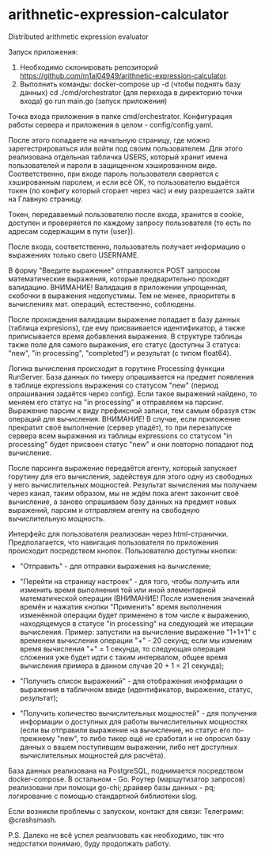 # arithnetic-expression-calculator
 Distributed arithmetic expression evaluator


 Запуск приложения:
 1. Необходимо склонировать репозиторий https://github.com/m1al04949/arithnetic-expression-calculator.
 2. Выполнить команды:
    docker-compose up -d (чтобы поднять базу данных)
    cd ./cmd/orchestrator (для перехода в директорию точки входа)
    go run main.go (запуск приложения)

Точка входа приложения в папке cmd/orchestrator. 
Конфигурация работы сервера и приложения в целом - config/config.yaml.

После этого попадаете на начальную страницу, где можно зарегестрироваться или войти под своим пользователем. Для этого реализована отдельная табличка USERS, который хранит имена пользователей и пароли в защищенном хэшированном виде. Соответственно, при входе пароль пользователя сверяется с хэшированным паролем, и если всё ОК, то пользователю выдаётся токен (по конфигу который сгорает через час) и ему разрешается зайти на Главную страницу.

Токен, передаваемый пользователю после входа, хранится в cookie, доступен и проверяется по каждому запросу пользователя (то есть по адресам содержащим в пути {user}).

После входа, соответственно, пользователь получает информацию о выражениях только свего USERNAME.

В форму "Введите выражение" отправляются POST запросом математические выражения, которые предварительно проходят валидацию. ВНИМАНИЕ! Валидация в приложении упрощенная, скобочки в выражения недопустимы. Тем не менее, приоритеты в вычислениях мат. операций, естественно, соблюдены.

После прохождения валидации выражение попадает в базу данных (таблица expresions), где ему присваивается идентификатор, а также приписывается время добавления выражения. В структуре таблицы также поле для самого выражения, его статус (доступны 3 статуса: "new", "in processing", "completed") и результат (с типом float64).

Логика вычисления происходит в горутине Processing функции RunServer. База данных по тикеру опрашивается на предмет появления в таблице expressions выражения со статусом "new" (период опрашивания задаётся через config). Если такое выражений найдено, то меняем его статус на "in processing" и отправляем на парсинг. Выражение парсим к виду префиксной записи, тем самым образуя стэк операций для вычисления.
ВНИМАНИЕ! В случае, если приложение прекратит своё выполнение (сервер упадёт), то при перезапуске сервера всем выражения из таблицы expressions со статусом "in processing" будет присвоен статус "new" и они повторно попадают под вычисление.

После парсинга выражение передаётся агенту, который запускает горутину для его вычисления, задействуя для этого одну из свободных у него вычислительных мощностей. Результат вычисления мы получаем через канал, таким образом, мы не ждём пока агент закончит своё вычисление, а заново опрашиваем базу данных на предмет новых выражений, парсим и отправляем агенту на свободную вычислительную мощность.

Интерфейс для пользователя реализован через html-странички. Предполагается, что навигация пользователя по приложения происходит посредством кнопок. Пользователю доступны кнопки:

 - "Отправить" - для отправки выражения на вычисление;

 - "Перейти на страницу настроек" - для того, чтобы получить или изменить время выполнения той или иной элементарной математической операции (ВНИМАНИЕ! После изменения значений времён и нажатия кнопки "Применить" время выполнения изменённой операции будет применено в том числе к выражению, находящемуся в статусе "in processing" на следующей же итерации вычисления. Пример: запустили на вычисление выражение "1+1+1" с временем вычисления операции "+" - 20 секунд; если мы изменим время вычисления "+" = 1 секунда, то следующая операция сложения уже будет идти с таким интервалом, общее время вычисления примера в данном случае 20 + 1 = 21 секунда);

 - "Получить список выражений" - для отображения инофрмации о выражения в табличном ввиде (идентификатор, выражение, статус, результат);

 - "Получить количество вычислительных мощностей" - для получения информации о доступных для работы вычислительных мощностях (если вы отправили выражение на вычисление, но статус его по-прежнему "new", то либо тикер ещё не сработал и не опросил базу данных о вашем поступивщем выражении, либо нет доступных вычислительных мощностей для расчёта).


База данных реализована на PostgreSQL, поднимается посредством docker-compose. В остальном - Go. Роутер (маршутизатор запросов) реализовани при помощи go-chi; драйвер базы данных - pq; логирование с помощью стандартной библиотеки slog.

Если возникли проблемы с запуском, контакт для связи:
Телеграмм: @crashsmash.

P.S.
Далеко не всё успел реализовать как необходимо, так что недостатки понимаю, буду продолжать работу.